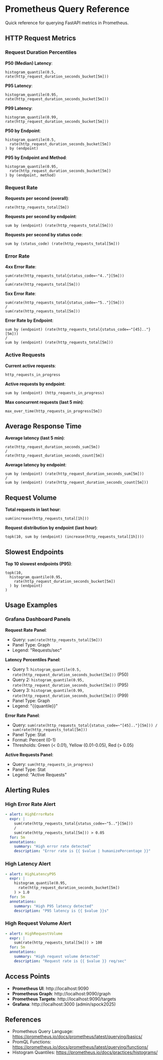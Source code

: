 # Prometheus Query Reference

Quick reference for querying FastAPI metrics in Prometheus.

## HTTP Request Metrics

### Request Duration Percentiles

**P50 (Median) Latency**:
```promql
histogram_quantile(0.5, rate(http_request_duration_seconds_bucket[5m]))
```

**P95 Latency**:
```promql
histogram_quantile(0.95, rate(http_request_duration_seconds_bucket[5m]))
```

**P99 Latency**:
```promql
histogram_quantile(0.99, rate(http_request_duration_seconds_bucket[5m]))
```

**P50 by Endpoint**:
```promql
histogram_quantile(0.5,
  rate(http_request_duration_seconds_bucket[5m])
) by (endpoint)
```

**P95 by Endpoint and Method**:
```promql
histogram_quantile(0.95,
  rate(http_request_duration_seconds_bucket[5m])
) by (endpoint, method)
```

### Request Rate

**Requests per second (overall)**:
```promql
rate(http_requests_total[5m])
```

**Requests per second by endpoint**:
```promql
sum by (endpoint) (rate(http_requests_total[5m]))
```

**Requests per second by status code**:
```promql
sum by (status_code) (rate(http_requests_total[5m]))
```

### Error Rate

**4xx Error Rate**:
```promql
sum(rate(http_requests_total{status_code=~"4.."}[5m]))
/
sum(rate(http_requests_total[5m]))
```

**5xx Error Rate**:
```promql
sum(rate(http_requests_total{status_code=~"5.."}[5m]))
/
sum(rate(http_requests_total[5m]))
```

**Error Rate by Endpoint**:
```promql
sum by (endpoint) (rate(http_requests_total{status_code=~"[45].."}[5m]))
/
sum by (endpoint) (rate(http_requests_total[5m]))
```

### Active Requests

**Current active requests**:
```promql
http_requests_in_progress
```

**Active requests by endpoint**:
```promql
sum by (endpoint) (http_requests_in_progress)
```

**Max concurrent requests (last 5 min)**:
```promql
max_over_time(http_requests_in_progress[5m])
```

## Average Response Time

**Average latency (last 5 min)**:
```promql
rate(http_request_duration_seconds_sum[5m])
/
rate(http_request_duration_seconds_count[5m])
```

**Average latency by endpoint**:
```promql
sum by (endpoint) (rate(http_request_duration_seconds_sum[5m]))
/
sum by (endpoint) (rate(http_request_duration_seconds_count[5m]))
```

## Request Volume

**Total requests in last hour**:
```promql
sum(increase(http_requests_total[1h]))
```

**Request distribution by endpoint (last hour)**:
```promql
topk(10, sum by (endpoint) (increase(http_requests_total[1h])))
```

## Slowest Endpoints

**Top 10 slowest endpoints (P95)**:
```promql
topk(10,
  histogram_quantile(0.95,
    rate(http_request_duration_seconds_bucket[5m])
  ) by (endpoint)
)
```

## Usage Examples

### Grafana Dashboard Panels

**Request Rate Panel**:
- Query: `sum(rate(http_requests_total[5m]))`
- Panel Type: Graph
- Legend: "Requests/sec"

**Latency Percentiles Panel**:
- Query 1: `histogram_quantile(0.5, rate(http_request_duration_seconds_bucket[5m]))` (P50)
- Query 2: `histogram_quantile(0.95, rate(http_request_duration_seconds_bucket[5m]))` (P95)
- Query 3: `histogram_quantile(0.99, rate(http_request_duration_seconds_bucket[5m]))` (P99)
- Panel Type: Graph
- Legend: "{{quantile}}"

**Error Rate Panel**:
- Query: `sum(rate(http_requests_total{status_code=~"[45].."}[5m])) / sum(rate(http_requests_total[5m]))`
- Panel Type: Stat
- Format: Percent (0-1)
- Thresholds: Green (< 0.01), Yellow (0.01-0.05), Red (> 0.05)

**Active Requests Panel**:
- Query: `sum(http_requests_in_progress)`
- Panel Type: Stat
- Legend: "Active Requests"

## Alerting Rules

### High Error Rate Alert
```yaml
- alert: HighErrorRate
  expr: |
    sum(rate(http_requests_total{status_code=~"5.."}[5m]))
    /
    sum(rate(http_requests_total[5m])) > 0.05
  for: 5m
  annotations:
    summary: "High error rate detected"
    description: "Error rate is {{ $value | humanizePercentage }}"
```

### High Latency Alert
```yaml
- alert: HighLatencyP95
  expr: |
    histogram_quantile(0.95,
      rate(http_request_duration_seconds_bucket[5m])
    ) > 1.0
  for: 5m
  annotations:
    summary: "High P95 latency detected"
    description: "P95 latency is {{ $value }}s"
```

### High Request Volume Alert
```yaml
- alert: HighRequestVolume
  expr: |
    sum(rate(http_requests_total[5m])) > 100
  for: 5m
  annotations:
    summary: "High request volume detected"
    description: "Request rate is {{ $value }} req/sec"
```

## Access Points

- **Prometheus UI**: http://localhost:9090
- **Prometheus Graph**: http://localhost:9090/graph
- **Prometheus Targets**: http://localhost:9090/targets
- **Grafana**: http://localhost:3000 (admin/spock2025)

## References

- Prometheus Query Language: https://prometheus.io/docs/prometheus/latest/querying/basics/
- PromQL Functions: https://prometheus.io/docs/prometheus/latest/querying/functions/
- Histogram Quantiles: https://prometheus.io/docs/practices/histograms/
